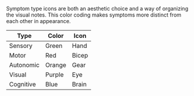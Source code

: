 Symptom type icons are both an aesthetic choice and a way of organizing the visual notes. This color coding makes symptoms more distinct from each other in appearance.

| Type | Color | Icon |
| ---- | ---- | ---- |
| Sensory | Green | Hand |
| Motor | Red | Bicep |
| Autonomic | Orange | Gear |
| Visual | Purple | Eye |
| Cognitive | Blue | Brain |
